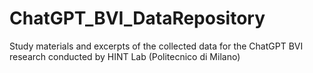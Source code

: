 # ChatGPT_BVI_DataRepository

Study materials and excerpts of the collected data for the ChatGPT BVI research conducted by HINT Lab (Politecnico di Milano) 
